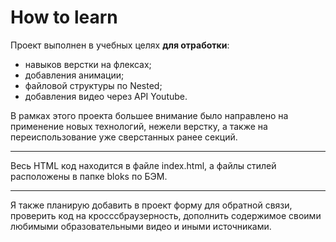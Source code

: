 # How to learn

Проект выполнен в учебных целях **для отработки**:

* навыков верстки на флексах;
* добавления анимации;
* файловой структуры по Nested;
* добавления видео через API Youtube.

В рамках этого проекта большее внимание было направлено на применение новых технологий, нежели верстку, а также на переиспользование уже сверстанных ранее секций.

_____

Весь HTML код находится в файле index.html, а файлы стилей расположены в папке bloks по БЭМ.

_____

Я также планирую добавить в проект форму для обратной связи, проверить код на кросссбраузерность, дополнить содержимое своими любимыми образовательными видео и иными источниками.

